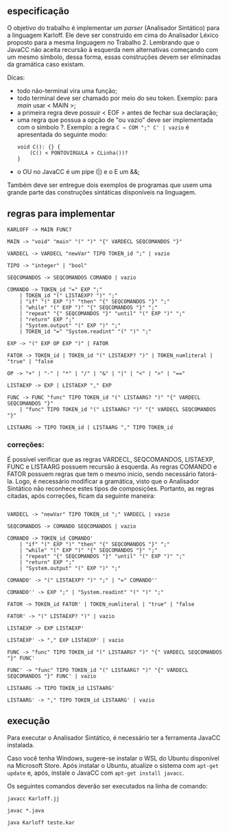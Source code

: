 ## especificação
O objetivo do trabalho é implementar um *parser* (Analisador Sintático) para a linguagem Karloff. Ele deve ser construído em cima do Analisador Léxico proposto para a mesma linguagem no Trabalho 2. Lembrando que o JavaCC não aceita recursão à esquerda nem alternativas começando com um mesmo símbolo, dessa forma, essas construções devem ser eliminadas da gramática caso existam. 

Dicas:
- todo não-terminal vira uma função;
- todo terminal deve ser chamado por meio do seu token. Exemplo: para *main* usar < MAIN >;
- a primeira regra deve possuir < EOF > antes de fechar sua declaração;
- uma regra que possua a opção de "ou vazio" deve ser implementada com o símbolo ?. Exemplo: a regra `C → COM ";" C' | vazio` é apresentada do seguinte modo:
    ```
    void C(): {} {
        (C() < PONTOVIRGULA > CLinha())?        
    }
    ```
- o OU no JavaCC é um pipe (|) e o E um &&;

Também deve ser entregue dois exemplos de programas que usem uma grande parte das construções sintáticas disponíveis na linguagem.

## regras para implementar
```
KARLOFF -> MAIN FUNC?

MAIN -> "void" "main" "(" ")" "{" VARDECL SEQCOMANDOS "}"

VARDECL -> VARDECL "newVar" TIPO TOKEN_id ";" | vazio

TIPO -> "integer" | "bool"

SEQCOMANDOS -> SEQCOMANDOS COMANDO | vazio

COMANDO -> TOKEN_id "=" EXP ";" 
    | TOKEN_id "(" LISTAEXP? ")" ";"
    | "if" "(" EXP ")" "then" "{" SEQCOMANDOS "}" ";"
    | "while" "(" EXP ")" "{" SEQCOMANDOS "}" ";"
    | "repeat" "{" SEQCOMANDOS "}" "until" "(" EXP ")" ";"
    | "return" EXP ";" 
    | "System.output" "(" EXP ")" ";"
    | TOKEN_id "=" "System.readint" "(" ")" ";"

EXP -> "(" EXP OP EXP ")" | FATOR

FATOR -> TOKEN_id | TOKEN_id "(" LISTAEXP? ")" | TOKEN_numliteral | "true" | "false

OP -> "+" | "-" | "*" | "/" | "&" | "|" | "<" | ">" | "=="

LISTAEXP -> EXP | LISTAEXP "," EXP

FUNC -> FUNC "func" TIPO TOKEN_id "(" LISTAARG? ")" "{" VARDECL SEQCOMANDOS "}"
    | "func" TIPO TOKEN_id "(" LISTAARG? ")" "{" VARDECL SEQCOMANDOS "}"

LISTAARG -> TIPO TOKEN_id | LISTAARG "," TIPO TOKEN_id
```

### correções:

É possível verificar que as regras VARDECL, SEQCOMANDOS, LISTAEXP, FUNC e LISTAARG possuem recursão à esquerda. As regras COMANDO e FATOR possuem regras que tem o mesmo inicio, sendo necessário fatorá-la. Logo, é necessário modificar a gramática, visto que o Analisador Sintático não reconhece estes tipos de composições. Portanto, as regras citadas, após correções, ficam da seguinte maneira:

```

VARDECL -> "newVar" TIPO TOKEN_id ";" VARDECL | vazio

SEQCOMANDOS -> COMANDO SEQCOMANDOS | vazio

COMANDO -> TOKEN_id COMANDO'
    | "if" "(" EXP ")" "then" "{" SEQCOMANDOS "}" ";"
    | "while" "(" EXP ")" "{" SEQCOMANDOS "}" ";"
    | "repeat" "{" SEQCOMANDOS "}" "until" "(" EXP ")" ";"
    | "return" EXP ";" 
    | "System.output" "(" EXP ")" ";"

COMANDO' -> "(" LISTAEXP? ")" ";" | "=" COMANDO''

COMANDO'' -> EXP ";" | "System.readint" "(" ")" ";"

FATOR -> TOKEN_id FATOR' | TOKEN_numliteral | "true" | "false

FATOR' -> "(" LISTAEXP? ")" | vazio

LISTAEXP -> EXP LISTAEXP' 

LISTAEXP' -> "," EXP LISTAEXP' | vazio

FUNC -> "func" TIPO TOKEN_id "(" LISTAARG? ")" "{" VARDECL SEQCOMANDOS "}" FUNC'

FUNC' -> "func" TIPO TOKEN_id "(" LISTAARG? ")" "{" VARDECL SEQCOMANDOS "}" FUNC' | vazio

LISTAARG -> TIPO TOKEN_id LISTAARG'

LISTAARG' -> "," TIPO TOKEN_id LISTAARG' | vazio

```

## execução

Para executar o Analisador Sintático, é necessário ter a ferramenta JavaCC instalada. 

Caso você tenha Windows, sugere-se instalar o WSL do Ubuntu disponível na Microsoft Store. Após instalar o Ubuntu, atualize o sistema com `apt-get update` e, após, instale o JavaCC com `apt-get install javacc`.

Os seguintes comandos deverão ser executados na linha de comando:

`javacc Karloff.jj`

`javac *.java`

`java Karloff teste.kar`